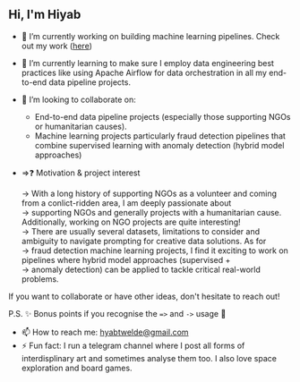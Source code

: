 ## Hi, I'm Hiyab 

- 🔭 I’m currently working on building machine learning pipelines. Check out my work (<a href="https://github.com/hiyab-t?tab=repositories">here</a>)
- 🌱 I’m currently learning to make sure I employ data engineering best practices like using Apache Airflow for data orchestration in all my end-to-end data pipeline projects.
- 👯 I’m looking to collaborate on:
   - End-to-end data pipeline projects (especially those supporting NGOs or humanitarian causes).
   - Machine learning projects particularly fraud detection pipelines that combine supervised learning with anomaly detection (hybrid model approaches)

- =>❓ Motivation & project interest

  -> With a long history of supporting NGOs as a volunteer and coming from a conlict-ridden area, I am deeply passionate about  
  -> supporting NGOs and generally projects with a humanitarian cause. Additionally, working on NGO projects are quite interesting!  
  -> There are usually several datasets, limitations to consider and ambiguity to navigate prompting for creative data solutions. As for   
  -> fraud detection machine learning projects, I find it exciting to work on pipelines where hybrid model approaches (supervised +         
  -> anomaly detection) can be applied to tackle critical real-world problems.

If you want to collaborate or have other ideas, don't hesitate to reach out! 

P.S. ✨ Bonus points if you recognise the `=>` and `->` usage 👀

- 📫 How to reach me: hyabtwelde@gmail.com
- ⚡ Fun fact: I run a telegram channel where I post all forms of interdisplinary art and sometimes analyse them too. I also love space exploration and board games.
<!--
**hiyab-t/hiyab-t** is a ✨ _special_ ✨ repository because its `README.md` (this file) appears on your GitHub profile.

Here are some ideas to get you started:

- 🔭 I’m currently working on ...
- 🌱 I’m currently learning ...
- 👯 I’m looking to collaborate on ...
- 🤔 I’m looking for help with ...
- 💬 Ask me about ...
- 📫 How to reach me: ...
- 😄 Pronouns: ...
- ⚡ Fun fact: ...
-->
